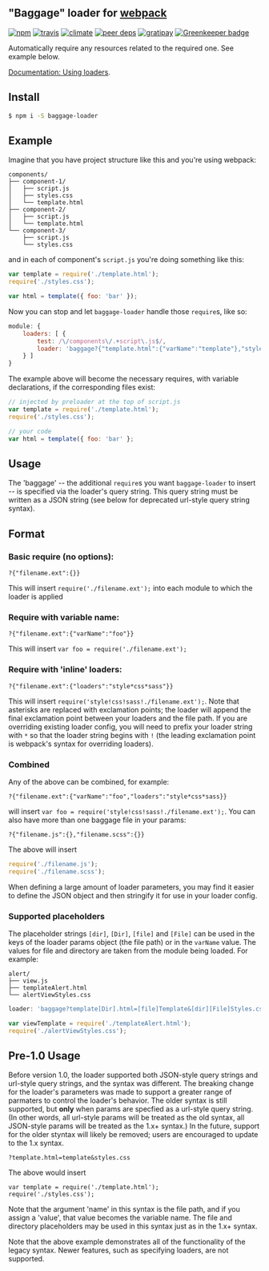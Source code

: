 ## "Baggage" loader for [webpack](https://webpack.github.io/)

[![npm](http://img.shields.io/npm/v/baggage-loader.svg?style=flat-square)](https://www.npmjs.org/package/baggage-loader)
[![travis](http://img.shields.io/travis/deepsweet/baggage-loader.svg?style=flat-square)](https://travis-ci.org/deepsweet/baggage-loader)
[![climate](http://img.shields.io/codeclimate/github/deepsweet/baggage-loader.svg?style=flat-square)](https://codeclimate.com/github/deepsweet/baggage-loader/code)
[![peer deps](http://img.shields.io/david/peer/deepsweet/baggage-loader.svg?style=flat-square)](https://david-dm.org/deepsweet/baggage-loader#info=peerDependencies)
[![gratipay](http://img.shields.io/gratipay/deepsweet.svg?style=flat-square)](https://gratipay.com/deepsweet/) [![Greenkeeper badge](https://badges.greenkeeper.io/deepsweet/baggage-loader.svg)](https://greenkeeper.io/)

Automatically require any resources related to the required one. See example below.

[Documentation: Using loaders](https://webpack.github.io/docs/using-loaders.html).

## Install

```sh
$ npm i -S baggage-loader
```

## Example

Imagine that you have project structure like this and you're using webpack:

```
components/
├── component-1/
│   ├── script.js
│   ├── styles.css
│   └── template.html
├── component-2/
│   ├── script.js
│   └── template.html
└── component-3/
    ├── script.js
    └── styles.css
```

and in each of component's `script.js` you're doing something like this:

```javascript
var template = require('./template.html');
require('./styles.css');

var html = template({ foo: 'bar' });
```

Now you can stop and let `baggage-loader` handle those `require`s, like so:

```javascript
module: {
    loaders: [ {
        test: /\/components\/.+script\.js$/,
        loader: 'baggage?{"template.html":{"varName":"template"},"styles.css":{}}'
    } ]
}
```

The example above will become the necessary requires, with variable declarations, if the corresponding files exist:

```javascript
// injected by preloader at the top of script.js
var template = require('./template.html');
require('./styles.css');

// your code
var html = template({ foo: 'bar' };
```

## Usage
The 'baggage' -- the additional `require`s you want `baggage-loader` to insert -- is specified via the loader's query string. This query string must be written as a JSON string (see below for deprecated url-style query string syntax).

## Format
### Basic require (no options): 
`?{"filename.ext":{}}`

This will insert `require('./filename.ext');` into each module to which the loader is applied

### Require with variable name: 
`?{"filename.ext":{"varName":"foo"}}`

This will insert `var foo = require('./filename.ext');` 

### Require with 'inline' loaders:
`?{"filename.ext":{"loaders":"style*css*sass"}}`

This will insert `require('style!css!sass!./filename.ext');`. Note that asterisks are replaced with exclamation points; the loader will append the final exclamation point between your loaders and the file path. If you are overriding existing loader config, you will need to prefix your loader string with `*` so that the loader string begins with `!` (the leading exclamation point is webpack's syntax for overriding loaders).

### Combined
Any of the above can be combined, for example:

`?{"filename.ext":{"varName":"foo","loaders":"style*css*sass}}`

will insert `var foo = require('style!css!sass!./filename.ext');`. You can also have more than one baggage file in your params:

`?{"filename.js":{},"filename.scss":{}}`

The above will insert 

```javascript
require('./filename.js');
require('./filename.scss');
```

When defining a large amount of loader parameters, you may find it easier to define the JSON object and then stringify it for use in your loader config. 

### Supported placeholders

The placeholder strings `[dir]`, `[Dir]`, `[file]` and `[File]` can be used in the keys of the loader params object (the file path) or in the `varName` value. The values for file and directory are taken from the module being loaded. For example:

```
alert/
├── view.js
├── templateAlert.html
└── alertViewStyles.css
```

```javascript
loader: 'baggage?template[Dir].html=[file]Template&[dir][File]Styles.css'
```

```javascript
var viewTemplate = require('./templateAlert.html');
require('./alertViewStyles.css');
```

## Pre-1.0 Usage
Before version 1.0, the loader supported both JSON-style query strings and url-style query strings, and the syntax was different. The breaking change for the loader's parameters was made to support a greater range of parmaters to control the loader's behavior. The older syntax is still supported, but **only** when params are specfied as a url-style query string. (In other words, all url-style params will be treated as the old syntax, all JSON-style params will be treated as the 1.x+ syntax.) In the future, support for the older styntax will likely be removed; users are encouraged to update to the 1.x syntax.

`?template.html=template&styles.css`

The above would insert

```
var template = require('./template.html');
require('./styles.css');
```

Note that the argument 'name' in this syntax is the file path, and if you assign a 'value', that value becomes the variable name. The file and directory placeholders may be used in this syntax just as in the 1.x+ syntax.

Note that the above example demonstrates all of the functionality of the legacy syntax. Newer features, such as specifying loaders, are not supported.